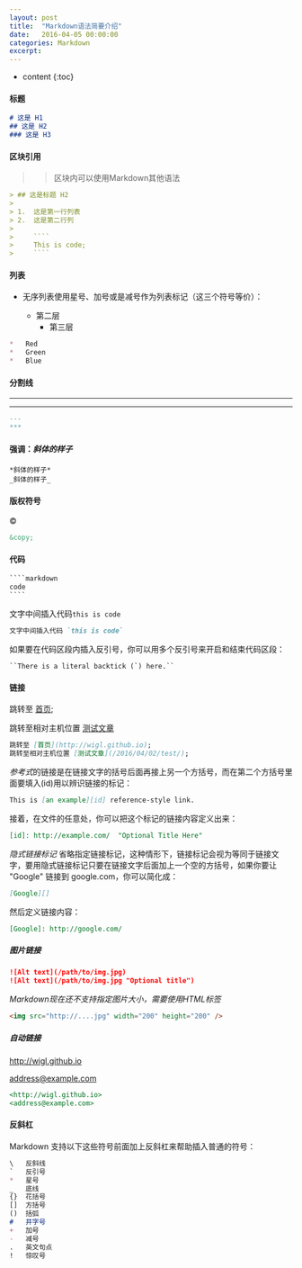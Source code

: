 ```yaml
---
layout: post
title:  "Markdown语法简要介绍"
date:   2016-04-05 00:00:00
categories: Markdown
excerpt: 
---
```


* content
{:toc}



#### 标题

````markdown
# 这是 H1
## 这是 H2
### 这是 H3
````



#### 区块引用

> > 区块内可以使用Markdown其他语法

````markdown
> ## 这是标题 H2
>
> 1.  这是第一行列表
> 2.  这是第二行列
>
>     ````
>     This is code; 
>     ````
````



#### 列表

* 无序列表使用星号、加号或是减号作为列表标记（这三个符号等价）：

  * 第二层 
     * 第三层

````markdown
*   Red
*   Green
*   Blue
````



#### 分割线

---
---

````markdown
---
***
````



#### 强调：*斜体的样子*

````
*斜体的样子*
_斜体的样子_
````



#### 版权符号

©

````markdown
&copy;
````



#### 代码

````markdown
​````markdown
code
​````
````

文字中间插入代码`this is code`

````markdown
文字中间插入代码 `this is code`
````

如果要在代码区段内插入反引号，你可以用多个反引号来开启和结束代码区段：

```
``There is a literal backtick (`) here.``
```



#### 链接

跳转至 [首页](http://wigl.github.io);

跳转至相对主机位置 [测试文章](/2016/04/02/test/)

````markdown
跳转至 [首页](http://wigl.github.io);
跳转至相对主机位置 [测试文章](/2016/04/02/test/);
````

*参考式*的链接是在链接文字的括号后面再接上另一个方括号，而在第二个方括号里面要填入(id)用以辨识链接的标记：

````markdown
This is [an example][id] reference-style link.
````

接着，在文件的任意处，你可以把这个标记的链接内容定义出来：

````markdown
[id]: http://example.com/  "Optional Title Here"
````

*隐式链接标记*
省略指定链接标记，这种情形下，链接标记会视为等同于链接文字，要用隐式链接标记只要在链接文字后面加上一个空的方括号，如果你要让 "Google" 链接到 google.com，你可以简化成：

````markdown
[Google][]
````

然后定义链接内容：

```markdown
[Google]: http://google.com/
```



##### 图片链接

````markdown
![Alt text](/path/to/img.jpg)
![Alt text](/path/to/img.jpg "Optional title")
````

*Markdown现在还不支持指定图片大小，需要使用HTML标签*

````html
<img src="http://....jpg" width="200" height="200" />
````



##### 自动链接

<http://wigl.github.io>

<address@example.com>

````markdown
<http://wigl.github.io>
<address@example.com>
````



#### 反斜杠

Markdown 支持以下这些符号前面加上反斜杠来帮助插入普通的符号：

```markdown
\   反斜线
`   反引号
*   星号
_   底线
{}  花括号
[]  方括号
()  括弧
#   井字号
+   加号
-   减号
.   英文句点
!   惊叹号
```